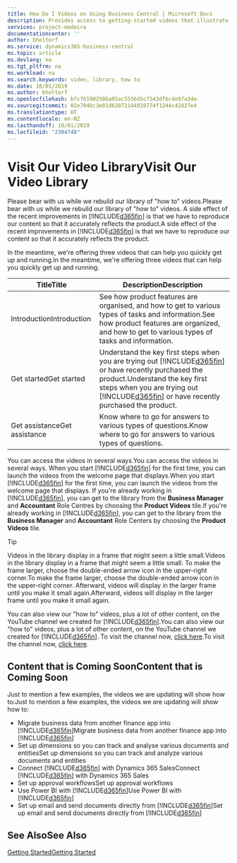 ```yaml
---
title: How Do I Videos on Using Business Central | Microsoft Docs
description: Provides access to getting-started videos that illustrate how to do common tasks.
services: project-madeira
documentationcenter: ''
author: bholtorf
ms.service: dynamics365-business-central
ms.topic: article
ms.devlang: na
ms.tgt_pltfrm: na
ms.workload: na
ms.search.keywords: video, library, how to
ms.date: 10/01/2019
ms.author: bholtorf
ms.openlocfilehash: bfcf6190250ba05ac5556d5c7543df6c4e9fa34e
ms.sourcegitcommit: 02e704bc3e01d62072144919774f1244c42827e4
ms.translationtype: HT
ms.contentlocale: en-NZ
ms.lasthandoff: 10/01/2019
ms.locfileid: "2304748"
---
```

# <a name="visit-our-video-library"></a><span data-ttu-id="4c8af-103">Visit Our Video Library</span><span class="sxs-lookup"><span data-stu-id="4c8af-103">Visit Our Video Library</span></span>
<span data-ttu-id="4c8af-104">Please bear with us while we rebuild our library of "how to" videos.</span><span class="sxs-lookup"><span data-stu-id="4c8af-104">Please bear with us while we rebuild our library of "how to" videos.</span></span> <span data-ttu-id="4c8af-105">A side effect of the recent improvements in [!INCLUDE[d365fin](includes/d365fin_md.md)] is that we have to reproduce our content so that it accurately reflects the product.</span><span class="sxs-lookup"><span data-stu-id="4c8af-105">A side effect of the recent improvements in [!INCLUDE[d365fin](includes/d365fin_md.md)] is that we have to reproduce our content so that it accurately reflects the product.</span></span>

<span data-ttu-id="4c8af-106">In the meantime, we're offering three videos that can help you quickly get up and running.</span><span class="sxs-lookup"><span data-stu-id="4c8af-106">In the meantime, we're offering three videos that can help you quickly get up and running.</span></span>

|<span data-ttu-id="4c8af-107">Title</span><span class="sxs-lookup"><span data-stu-id="4c8af-107">Title</span></span>|<span data-ttu-id="4c8af-108">Description</span><span class="sxs-lookup"><span data-stu-id="4c8af-108">Description</span></span>|
|----|----|
|<span data-ttu-id="4c8af-109">Introduction</span><span class="sxs-lookup"><span data-stu-id="4c8af-109">Introduction</span></span>|<span data-ttu-id="4c8af-110">See how product features are organised, and how to get to various types of tasks and information.</span><span class="sxs-lookup"><span data-stu-id="4c8af-110">See how product features are organized, and how to get to various types of tasks and information.</span></span>|
|<span data-ttu-id="4c8af-111">Get started</span><span class="sxs-lookup"><span data-stu-id="4c8af-111">Get started</span></span>|<span data-ttu-id="4c8af-112">Understand the key first steps when you are trying out [!INCLUDE[d365fin](includes/d365fin_md.md)] or have recently purchased the product.</span><span class="sxs-lookup"><span data-stu-id="4c8af-112">Understand the key first steps when you are trying out [!INCLUDE[d365fin](includes/d365fin_md.md)] or have recently purchased the product.</span></span> |
|<span data-ttu-id="4c8af-113">Get assistance</span><span class="sxs-lookup"><span data-stu-id="4c8af-113">Get assistance</span></span>|<span data-ttu-id="4c8af-114">Know where to go for answers to various types of questions.</span><span class="sxs-lookup"><span data-stu-id="4c8af-114">Know where to go for answers to various types of questions.</span></span>|

<span data-ttu-id="4c8af-115">You can access the videos in several ways.</span><span class="sxs-lookup"><span data-stu-id="4c8af-115">You can access the videos in several ways.</span></span> <span data-ttu-id="4c8af-116">When you start [!INCLUDE[d365fin](includes/d365fin_md.md)] for the first time, you can launch the videos from the welcome page that displays.</span><span class="sxs-lookup"><span data-stu-id="4c8af-116">When you start [!INCLUDE[d365fin](includes/d365fin_md.md)] for the first time, you can launch the videos from the welcome page that displays.</span></span> <span data-ttu-id="4c8af-117">If you're already working in [!INCLUDE[d365fin](includes/d365fin_md.md)], you can get to the library from the **Business Manager** and **Accountant** Role Centres by choosing the **Product Videos** tile.</span><span class="sxs-lookup"><span data-stu-id="4c8af-117">If you're already working in [!INCLUDE[d365fin](includes/d365fin_md.md)], you can get to the library from the **Business Manager** and **Accountant** Role Centers by choosing the **Product Videos** tile.</span></span>

> [!Tip]  
> <span data-ttu-id="4c8af-118">Videos in the library display in a frame that might seem a little small.</span><span class="sxs-lookup"><span data-stu-id="4c8af-118">Videos in the library display in a frame that might seem a little small.</span></span> <span data-ttu-id="4c8af-119">To make the frame larger, choose the double-ended arrow icon in the upper-right corner.</span><span class="sxs-lookup"><span data-stu-id="4c8af-119">To make the frame larger, choose the double-ended arrow icon in the upper-right corner.</span></span> <span data-ttu-id="4c8af-120">Afterward, videos will display in the larger frame until you make it small again.</span><span class="sxs-lookup"><span data-stu-id="4c8af-120">Afterward, videos will display in the larger frame until you make it small again.</span></span>

<span data-ttu-id="4c8af-121">You can also view our "how to" videos, plus a lot of other content, on the YouTube channel we created for [!INCLUDE[d365fin](includes/d365fin_md.md)].</span><span class="sxs-lookup"><span data-stu-id="4c8af-121">You can also view our "how to" videos, plus a lot of other content, on the YouTube channel we created for [!INCLUDE[d365fin](includes/d365fin_md.md)].</span></span> <span data-ttu-id="4c8af-122">To visit the channel now, [click here](https://go.microsoft.com/fwlink/?linkid=851533).</span><span class="sxs-lookup"><span data-stu-id="4c8af-122">To visit the channel now, [click here](https://go.microsoft.com/fwlink/?linkid=851533).</span></span>

## <a name="content-that-is-coming-soon"></a><span data-ttu-id="4c8af-123">Content that is Coming Soon</span><span class="sxs-lookup"><span data-stu-id="4c8af-123">Content that is Coming Soon</span></span>
<span data-ttu-id="4c8af-124">Just to mention a few examples, the videos we are updating will show how to:</span><span class="sxs-lookup"><span data-stu-id="4c8af-124">Just to mention a few examples, the videos we are updating will show how to:</span></span>  

* <span data-ttu-id="4c8af-125">Migrate business data from another finance app into [!INCLUDE[d365fin](includes/d365fin_md.md)]</span><span class="sxs-lookup"><span data-stu-id="4c8af-125">Migrate business data from another finance app into [!INCLUDE[d365fin](includes/d365fin_md.md)]</span></span>  
* <span data-ttu-id="4c8af-126">Set up dimensions so you can track and analyse various documents and entities</span><span class="sxs-lookup"><span data-stu-id="4c8af-126">Set up dimensions so you can track and analyze various documents and entities</span></span>
* <span data-ttu-id="4c8af-127">Connect [!INCLUDE[d365fin](includes/d365fin_md.md)] with Dynamics 365 Sales</span><span class="sxs-lookup"><span data-stu-id="4c8af-127">Connect [!INCLUDE[d365fin](includes/d365fin_md.md)] with Dynamics 365 Sales</span></span>
* <span data-ttu-id="4c8af-128">Set up approval workflows</span><span class="sxs-lookup"><span data-stu-id="4c8af-128">Set up approval workflows</span></span>  
* <span data-ttu-id="4c8af-129">Use Power BI with [!INCLUDE[d365fin](includes/d365fin_md.md)]</span><span class="sxs-lookup"><span data-stu-id="4c8af-129">Use Power BI with [!INCLUDE[d365fin](includes/d365fin_md.md)]</span></span>  
* <span data-ttu-id="4c8af-130">Set up email and send documents directly from [!INCLUDE[d365fin](includes/d365fin_md.md)]</span><span class="sxs-lookup"><span data-stu-id="4c8af-130">Set up email and send documents directly from [!INCLUDE[d365fin](includes/d365fin_md.md)]</span></span>  

## <a name="see-also"></a><span data-ttu-id="4c8af-131">See Also</span><span class="sxs-lookup"><span data-stu-id="4c8af-131">See Also</span></span>
[<span data-ttu-id="4c8af-132">Getting Started</span><span class="sxs-lookup"><span data-stu-id="4c8af-132">Getting Started</span></span>](product-get-started.md)
